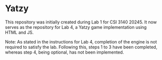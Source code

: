 # Yatzy
This repository was initially created during Lab 1 for CSI 3140 20245. It now serves as the repository for Lab 4, a Yatzy game implementation using HTML and JS.

Note: As stated in the instructions for Lab 4, completion of the engine is not required to satisfy the lab. Following this, steps 1 to 3 have been completed, whereas step 4, being optional, has not been implemented.
